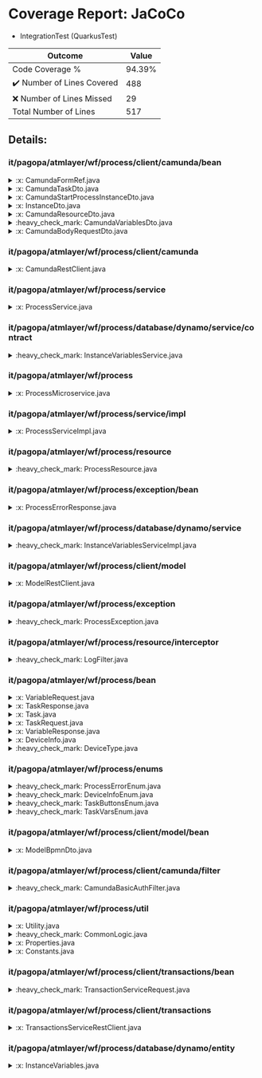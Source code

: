 
# Coverage Report: JaCoCo

* IntegrationTest (QuarkusTest)
      
      
| Outcome                 | Value                                                               |
|-------------------------|---------------------------------------------------------------------|
| Code Coverage %         | 94.39%               |
| :heavy_check_mark: Number of Lines Covered | 488    |
| :x: Number of Lines Missed  | 29     |
| Total Number of Lines   | 517     |


## Details:

    
### it/pagopa/atmlayer/wf/process/client/camunda/bean

<details>
    <summary>
:x: CamundaFormRef.java
    </summary>

        
</details>

    

<details>
    <summary>
:x: CamundaTaskDto.java
    </summary>

        
</details>

    

<details>
    <summary>
:x: CamundaStartProcessInstanceDto.java
    </summary>

        
</details>

    

<details>
    <summary>
:x: InstanceDto.java
    </summary>

        
</details>

    

<details>
    <summary>
:x: CamundaResourceDto.java
    </summary>

        
</details>

    

<details>
    <summary>
:heavy_check_mark: CamundaVariablesDto.java
    </summary>

        
#### All Lines Covered!
        
</details>

    

<details>
    <summary>
:x: CamundaBodyRequestDto.java
    </summary>

        
</details>

    
### it/pagopa/atmlayer/wf/process/client/camunda

<details>
    <summary>
:x: CamundaRestClient.java
    </summary>

        
</details>

    
### it/pagopa/atmlayer/wf/process/service

<details>
    <summary>
:x: ProcessService.java
    </summary>

        
</details>

    
### it/pagopa/atmlayer/wf/process/database/dynamo/service/contract

<details>
    <summary>
:heavy_check_mark: InstanceVariablesService.java
    </summary>

        
#### All Lines Covered!
        
</details>

    
### it/pagopa/atmlayer/wf/process

<details>
    <summary>
:x: ProcessMicroservice.java
    </summary>

        
#### Lines Missed:
        
</details>

    
### it/pagopa/atmlayer/wf/process/service/impl

<details>
    <summary>
:x: ProcessServiceImpl.java
    </summary>

        
#### Lines Missed:
        
- Line #84
```
        } catch (WebApplicationException | URISyntaxException e) {
```
- Line #217
```
        } catch (SdkException e){
```
- Line #379
```
            } catch (InterruptedException e) {
```
- Line #383
```
            } catch (WebApplicationException e) {
```
</details>

    
### it/pagopa/atmlayer/wf/process/resource

<details>
    <summary>
:heavy_check_mark: ProcessResource.java
    </summary>

        
#### All Lines Covered!
        
- Line #84
```
                .append(resourceType != null ? resourceType.toLowerCase() : Constants.BPMN).toString();
```
</details>

    
### it/pagopa/atmlayer/wf/process/exception/bean

<details>
    <summary>
:x: ProcessErrorResponse.java
    </summary>

        
</details>

    
### it/pagopa/atmlayer/wf/process/database/dynamo/service

<details>
    <summary>
:heavy_check_mark: InstanceVariablesServiceImpl.java
    </summary>

        
#### All Lines Covered!
        
</details>

    
### it/pagopa/atmlayer/wf/process/client/model

<details>
    <summary>
:x: ModelRestClient.java
    </summary>

        
</details>

    
### it/pagopa/atmlayer/wf/process/exception

<details>
    <summary>
:heavy_check_mark: ProcessException.java
    </summary>

        
#### All Lines Covered!
        
</details>

    
### it/pagopa/atmlayer/wf/process/resource/interceptor

<details>
    <summary>
:heavy_check_mark: LogFilter.java
    </summary>

        
#### All Lines Covered!
        
</details>

    
### it/pagopa/atmlayer/wf/process/bean

<details>
    <summary>
:x: VariableRequest.java
    </summary>

        
</details>

    

<details>
    <summary>
:x: TaskResponse.java
    </summary>

        
</details>

    

<details>
    <summary>
:x: Task.java
    </summary>

        
</details>

    

<details>
    <summary>
:x: TaskRequest.java
    </summary>

        
</details>

    

<details>
    <summary>
:x: VariableResponse.java
    </summary>

        
</details>

    

<details>
    <summary>
:x: DeviceInfo.java
    </summary>

        
</details>

    

<details>
    <summary>
:heavy_check_mark: DeviceType.java
    </summary>

        
#### All Lines Covered!
        
</details>

    
### it/pagopa/atmlayer/wf/process/enums

<details>
    <summary>
:heavy_check_mark: ProcessErrorEnum.java
    </summary>

        
#### All Lines Covered!
        
</details>

    

<details>
    <summary>
:heavy_check_mark: DeviceInfoEnum.java
    </summary>

        
#### All Lines Covered!
        
</details>

    

<details>
    <summary>
:heavy_check_mark: TaskButtonsEnum.java
    </summary>

        
#### All Lines Covered!
        
</details>

    

<details>
    <summary>
:heavy_check_mark: TaskVarsEnum.java
    </summary>

        
#### All Lines Covered!
        
</details>

    
### it/pagopa/atmlayer/wf/process/client/model/bean

<details>
    <summary>
:x: ModelBpmnDto.java
    </summary>

        
</details>

    
### it/pagopa/atmlayer/wf/process/client/camunda/filter

<details>
    <summary>
:heavy_check_mark: CamundaBasicAuthFilter.java
    </summary>

        
#### All Lines Covered!
        
</details>

    
### it/pagopa/atmlayer/wf/process/util

<details>
    <summary>
:x: Utility.java
    </summary>

        
#### Lines Missed:
        
- Line #77
```
        } catch (JsonProcessingException e) {
```
- Line #95
```
            } catch (IOException e) {
```
- Line #277
```
        } catch (JsonProcessingException e) {
```
</details>

    

<details>
    <summary>
:heavy_check_mark: CommonLogic.java
    </summary>

        
#### All Lines Covered!
        
</details>

    

<details>
    <summary>
:x: Properties.java
    </summary>

        
</details>

    

<details>
    <summary>
:x: Constants.java
    </summary>

        
#### Lines Missed:
        
</details>

    
### it/pagopa/atmlayer/wf/process/client/transactions/bean

<details>
    <summary>
:heavy_check_mark: TransactionServiceRequest.java
    </summary>

        
#### All Lines Covered!
        
</details>

    
### it/pagopa/atmlayer/wf/process/client/transactions

<details>
    <summary>
:x: TransactionsServiceRestClient.java
    </summary>

        
</details>

    
### it/pagopa/atmlayer/wf/process/database/dynamo/entity

<details>
    <summary>
:x: InstanceVariables.java
    </summary>

        
#### Lines Missed:
        
- Line #35
```
                    break;
```
</details>

    
